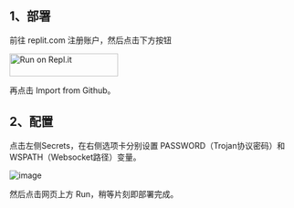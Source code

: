 ## 1、部署
 
前往 replit.com 注册账户，然后点击下方按钮

<a href="https://repl.it/github/hkbase/rep">
  <img alt="Run on Repl.it" src="https://repl.it/badge/github/andbruibm/reader-replit" style="height: 40px; width: 190px;" />
</a>

再点击 Import from Github。
## 2、配置
点击左侧Secrets，在右侧选项卡分别设置 PASSWORD（Trojan协议密码）和 WSPATH（Websocket路径）变量。

![image](https://user-images.githubusercontent.com/9875710/208567680-553cbc41-55dc-4e3f-adc2-495e744e407c.png)

然后点击网页上方 Run，稍等片刻即部署完成。
